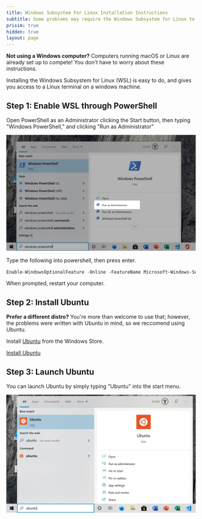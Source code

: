 ```yaml
---
title: Windows Subsystem For Linux Installation Instructions
subtitle: Some problems may require the Windows Subsystem for Linux to be solveable on a Windows computer.
prisim: true
hidden: true
layout: page
---
```


<div class="notification is-warning">
  <strong>Not using a Windows computer?</strong> Computers running macOS or Linux are already set up to compete! You don't have to worry about these instructions.
</div>

Installing the Windows Subsystem for Linux (WSL) is easy to do, and gives you access to a Linux terminal on a windows machine.

## Step 1: Enable WSL through PowerShell
Open PowerShell as an Administrator clicking the Start button, then typing "Windows PowerShell," and clicking "Run as Administrator"

![PowerShell (Admin)](/assets/img/powershell-launch.jpg)

Type the following into powershell, then press enter.
```powershell
Enable-WindowsOptionalFeature -Online -FeatureName Microsoft-Windows-Subsystem-Linux
``` 

When prompted, restart your computer.

## Step 2: Install Ubuntu
<div class="notification is-info">
  <strong>Prefer a different distro?</strong> You're more than welcome to use that; however, the problems were written with Ubuntu in mind, so we reccomend using Ubuntu.
</div>

Install [Ubuntu](https://www.microsoft.com/en-us/p/ubuntu-2004-lts/9n6svws3rx71?activetab=pivot:overviewtab) from the Windows Store.

<a class="button is-primary" href="https://www.microsoft.com/en-us/p/ubuntu-2004-lts/9n6svws3rx71?activetab=pivot:overviewtab">Install Ubuntu</a>

## Step 3: Launch Ubuntu
You can launch Ubuntu by simply typing "Ubuntu" into the start menu.

![Launch Ubuntu](/assets/img/ubuntu-launch.jpg)